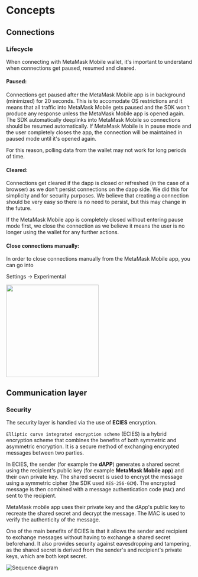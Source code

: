 # Concepts

## Connections

### Lifecycle

When connecting with MetaMask Mobile wallet, it's important to understand when connections get paused, resumed and cleared.

#### Paused:

Connections get paused after the MetaMask Mobile app is in background (minimized) for 20 seconds. This is to accomodate OS restrictions and it means that all traffic into MetaMask Mobile gets paused and the SDK won't produce any response unless the MetaMask Mobile app is opened again. The SDK automatically deeplinks into MetaMask Mobile so connections should be resumed automatically.
If MetaMask Mobile is in pause mode and the user completely closes the app, the connection will be maintained in paused mode until it's opened again.

For this reason, polling data from the wallet may not work for long periods of time.

#### Cleared:

Connections get cleared if the dapp is closed or refreshed (in the case of a browser) as we don't persist connections on the dapp side. We did this for simplicity and for security purposes. We believe that creating a connection should be very easy so there is no need to persist, but this may change in the future.

If the MetaMask Mobile app is completely closed without entering pause mode first, we close the connection as we believe it means the user is no longer using the wallet for any further actions.

#### Close connections manually:

In order to close connections manually from the MetaMask Mobile app, you can go into

Settings -> Experimental

<img src="./images/sdk-clear-connections.png" height="250">

## Communication layer

### Security

The security layer is handled via the use of **ECIES** encryption.

`Elliptic curve integrated encryption scheme` (ECIES) is a hybrid encryption scheme that combines the benefits of both symmetric and asymmetric encryption. It is a secure method of exchanging encrypted messages between two parties.

In ECIES, the sender (for example the **dAPP**) generates a shared secret using the recipient's public key (for example **MetaMask Mobile app**) and their own private key. The shared secret is used to encrypt the message using a symmetric cipher (the SDK used `AES-256-GCM`). The encrypted message is then combined with a message authentication code (`MAC`) and sent to the recipient.

MetaMask mobile app uses their private key and the dApp's public key to recreate the shared secret and decrypt the message. The MAC is used to verify the authenticity of the message.

One of the main benefits of ECIES is that it allows the sender and recipient to exchange messages without having to exchange a shared secret beforehand. It also provides security against eavesdropping and tampering, as the shared secret is derived from the sender's and recipient's private keys, which are both kept secret.

![Sequence diagram](./images/sdk-comm-diagram.svg)
